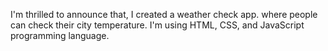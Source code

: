 I'm thrilled to announce that, I created a weather check app. where people can check their city temperature.
I'm using HTML, CSS, and JavaScript programming language.
